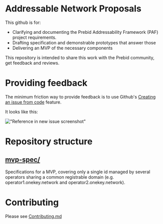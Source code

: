 # Addressable Network Proposals

This github is for:

- Clarifying and documenting the Prebid Addressability Framework (PAF) project requirements.
- Drafting specification and demonstrable prototypes that answer those
- Delivering an MVP of the necessary components

This repository is intended to share this work with the Prebid community, get feedback and reviews.

# Providing feedback

The minimum friction way to provide feedback is to use Github's
[Creating an issue from code](https://docs.github.com/en/issues/tracking-your-work-with-issues/creating-an-issue#creating-an-issue-from-code)
feature.

It looks like this:

!["Reference in new issue screenshot"](https://docs.github.com/assets/images/help/repository/open-new-issue-specific-line.png)

# Repository structure

## [mvp-spec/](/mvp-spec)

Specifications for a MVP, covering only a single id managed by several operators sharing a common registrable domain
(e.g. operator1.onekey.network and operator2.onekey.network).

# Contributing

Please see [Contributing.md](CONTRIBUTING.md)
